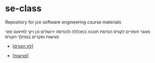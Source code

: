 se-class
========

Repository for jce software engineering course materials

מאגר חומרים לקורס הנדסת תוכנה במכללה להנדסה ירושלים
וכן ויקי לתיאום זמני פגישות וסקרים במהלך הקורס

- [[לוז הקורס]](Schedule)

- [[פגישות]](Meetings)